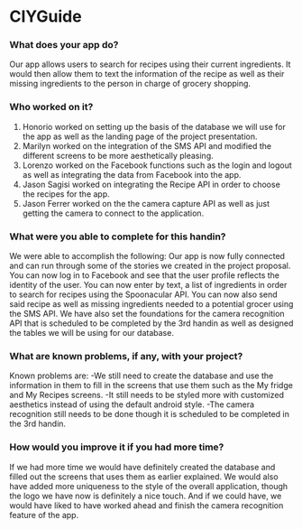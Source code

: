 # CIYGuide
### What does your app do?
Our app allows users to search for recipes using their current ingredients. It would then allow them to text the information of the recipe as well as their missing ingredients to the person in charge of grocery shopping.

### Who worked on it?
1. Honorio worked on setting up the basis of the database we will use for the app as well as the landing page of the project presentation.
2. Marilyn worked on the integration of the SMS API and modified the different screens to be more aesthetically pleasing.
3. Lorenzo worked on the Facebook functions such as the login and logout as well as integrating the data from Facebook into the app.
4. Jason Sagisi worked on integrating the Recipe API in order to choose the recipes for the app.
5. Jason Ferrer worked on the the camera capture API as well as just getting the camera to connect to the application.


### What were you able to complete for this handin?
We were able to accomplish the following:
Our app is now fully connected and can run through some of the stories we created in the project proposal. You can now log in to Facebook and see that the user profile reflects the identity of the user. You can now enter by text, a list of ingredients in order to search for recipes using the Spoonacular API. You can now also send said recipe as well as missing ingredients needed to a potential grocer using the SMS API. We have also set the foundations for the camera recognition API that is scheduled to be completed by the 3rd handin as well as designed the tables we will be using for our database.

### What are known problems, if any, with your project?
Known problems are:
  -We still need to create the database and use the information in them to fill in the screens that use them such as the My fridge and My Recipes screens.
  -It still needs to be styled more with customized aesthetics instead of using the default android style.
  -The camera recognition still needs to be done though it is scheduled to be completed in the 3rd handin.

### How would you improve it if you had more time?
If we had more time we would have definitely created the database and filled out the screens that uses them as earlier explained. We would also have added more uniqueness to the style of the overall application, though the logo we have now is definitely a nice touch. And if we could have, we would have liked to have worked ahead and finish the camera recognition feature of the app.
